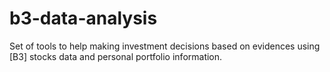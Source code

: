 # b3-data-analysis
Set of tools to help making investment decisions based on evidences using [B3] stocks data and personal portfolio information. 
